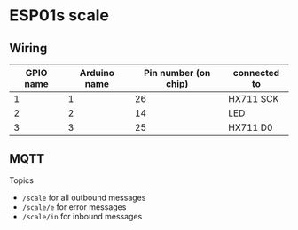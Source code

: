 # ESP01s scale

## Wiring

| GPIO name | Arduino name | Pin number (on chip) | connected to |
|-----------|--------------|----------------------|--------------|
| 1         | 1            | 26                   | HX711 SCK    |
| 2         | 2            | 14                   | LED          |
| 3         | 3            | 25                   | HX711 D0     |


## MQTT

Topics

* `/scale` for all outbound messages
* `/scale/e` for error messages
* `/scale/in` for inbound messages